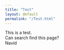 ```yaml
---
title: "Test"
layout: default
permalink: "/Test.html"
---
```


This is a test.  
Can search find this page?  
Navid  

